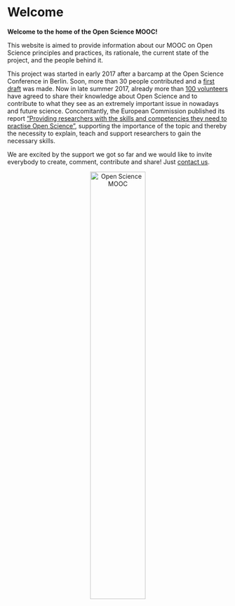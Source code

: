 # Welcome

**Welcome to the home of the Open Science MOOC!**

This website is aimed to provide information about our MOOC on Open Science principles and practices, its rationale, the current state of the project, and the people behind it.

This project was started in early 2017 after a barcamp at the Open Science Conference in Berlin. Soon, more than 30 people contributed and a [first draft](http://fossilsandshit.com/open-science-mooc-update/) was made. Now in late summer 2017, already more than [100 volunteers](http://opensciencemooc.eu/documents/) have agreed to share their knowledge about Open Science and to contribute to what they see as an extremely important issue in nowadays and future science. Concomitantly, the European Commission published its report [“Providing researchers with the skills and competencies they need to practise Open Science”](https://cdn1.euraxess.org/sites/default/files/policy_library/ec-rtd_os_skills_report_final_complete_2207_1.pdf), supporting the importance of the topic and thereby the necessity to explain, teach and support researchers to gain the necessary skills.

We are excited by the support we got so far and we would like to invite everybody to create, comment, contribute and share! Just [contact us](http://opensciencemooc.eu/contact-us/).

<center>
  <img alt="Open Science MOOC" style="width:50%;" src="{{ site.baseurl }}/img/moocgif.gif" />
</center>
